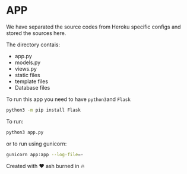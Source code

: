 # APP

We have separated the source codes from Heroku specific configs and stored the sources here.

The directory contais:
- app.py
- models.py
- views.py
- static files
- template files
- Database files

To run this app you need to have `python3`and `Flask`
```bash
python3 -m pip install Flask
```

To run:
```bash
python3 app.py
```

or to run using gunicorn:
```bash
gunicorn app:app --log-file=-
```

Created with :heart: ash burned in :fire: